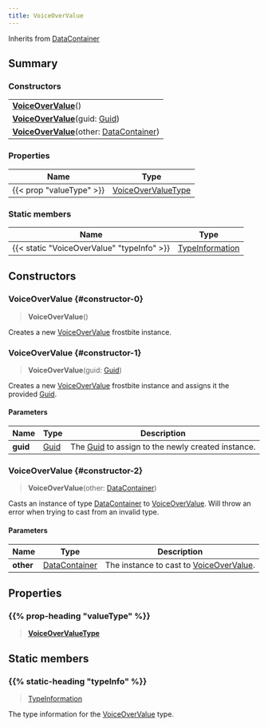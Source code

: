 ```yaml
---
title: VoiceOverValue
---
```


Inherits from 
[DataContainer](/vext/ref/shared/class/datacontainer)

## Summary
### Constructors
| |
| ----------- |
| **[VoiceOverValue](#constructor-0)**() |
| **[VoiceOverValue](#constructor-1)**(guid: [Guid](/vext/ref/shared/class/guid)) |
| **[VoiceOverValue](#constructor-2)**(other: [DataContainer](/vext/ref/shared/class/datacontainer)) |

### Properties
| Name | Type |
| ---- | ---- |
| {{< prop "valueType" >}} | [VoiceOverValueType](/vext/ref/fb/voiceovervaluetype) |

### Static members
| Name | Type |
| ---- | ---- |
| {{< static "VoiceOverValue" "typeInfo" >}} | [TypeInformation](/vext/ref/shared/class/typeinformation) |

## Constructors
### VoiceOverValue {#constructor-0}
> **VoiceOverValue**()

Creates a new [VoiceOverValue](/vext/ref/fb/voiceovervalue) frostbite instance.

### VoiceOverValue {#constructor-1}
> **VoiceOverValue**(guid: [Guid](/vext/ref/shared/class/guid))

Creates a new [VoiceOverValue](/vext/ref/fb/voiceovervalue) frostbite instance and assigns it the provided [Guid](/vext/ref/shared/class/guid).

#### Parameters
| Name | Type | Description |
| ---- | ---- | ----------- |
| **guid** | [Guid](/vext/ref/shared/class/guid) | The [Guid](/vext/ref/shared/class/guid) to assign to the newly created instance. |

### VoiceOverValue {#constructor-2}
> **VoiceOverValue**(other: [DataContainer](/vext/ref/shared/class/datacontainer))

Casts an instance of type [DataContainer](/vext/ref/shared/class/datacontainer) to [VoiceOverValue](/vext/ref/fb/voiceovervalue). Will throw an error when trying to cast from an invalid type.

#### Parameters
| Name | Type | Description |
| ---- | ---- | ----------- |
| **other** | [DataContainer](/vext/ref/shared/class/datacontainer) | The instance to cast to [VoiceOverValue](/vext/ref/fb/voiceovervalue). |

## Properties
### {{% prop-heading "valueType" %}}
> **[VoiceOverValueType](/vext/ref/fb/voiceovervaluetype)**

## Static members
### {{% static-heading "typeInfo" %}}
> [TypeInformation](/vext/ref/shared/class/typeinformation)

The type information for the [VoiceOverValue](/vext/ref/fb/voiceovervalue) type.

